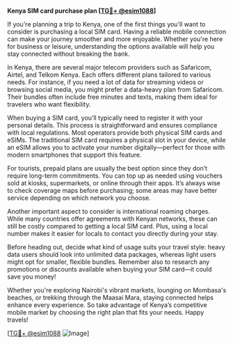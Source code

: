 **Kenya SIM card purchase plan [[TG💪+ @esim1088](https://t.me/s/esim1088)]**

If you're planning a trip to Kenya, one of the first things you'll want to consider is purchasing a local SIM card. Having a reliable mobile connection can make your journey smoother and more enjoyable. Whether you're here for business or leisure, understanding the options available will help you stay connected without breaking the bank.

In Kenya, there are several major telecom providers such as Safaricom, Airtel, and Telkom Kenya. Each offers different plans tailored to various needs. For instance, if you need a lot of data for streaming videos or browsing social media, you might prefer a data-heavy plan from Safaricom. Their bundles often include free minutes and texts, making them ideal for travelers who want flexibility. 

When buying a SIM card, you’ll typically need to register it with your personal details. This process is straightforward and ensures compliance with local regulations. Most operators provide both physical SIM cards and eSIMs. The traditional SIM card requires a physical slot in your device, while an eSIM allows you to activate your number digitally—perfect for those with modern smartphones that support this feature.

For tourists, prepaid plans are usually the best option since they don’t require long-term commitments. You can top up as needed using vouchers sold at kiosks, supermarkets, or online through their apps. It’s always wise to check coverage maps before purchasing; some areas may have better service depending on which network you choose.

Another important aspect to consider is international roaming charges. While many countries offer agreements with Kenyan networks, these can still be costly compared to getting a local SIM card. Plus, using a local number makes it easier for locals to contact you directly during your stay.

Before heading out, decide what kind of usage suits your travel style: heavy data users should look into unlimited data packages, whereas light users might opt for smaller, flexible bundles. Remember also to research any promotions or discounts available when buying your SIM card—it could save you money!

Whether you're exploring Nairobi's vibrant markets, lounging on Mombasa's beaches, or trekking through the Maasai Mara, staying connected helps enhance every experience. So take advantage of Kenya’s competitive mobile market by choosing the right plan that fits your needs. Happy travels!

[[TG💪+ @esim1088](https://t.me/s/esim1088) ![Image](https://i.postimg.cc/Y0z9fWf4/image.png)]